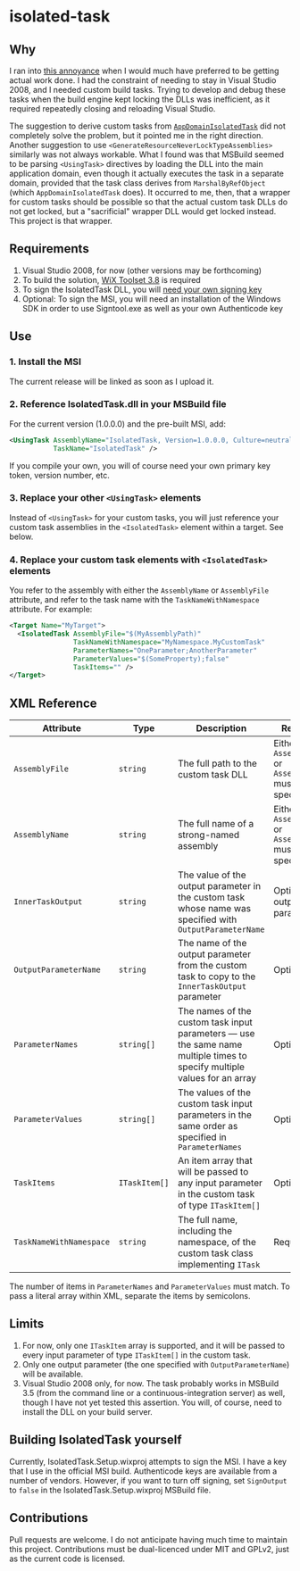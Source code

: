 isolated-task
=============

Why
---

I ran into [this annoyance](http://stackoverflow.com/q/3371545/239394) when
I would much have preferred to be getting actual work done.  I had the
constraint of needing to stay in Visual Studio 2008, and I needed custom
build tasks.  Trying to develop and debug these tasks when the build
engine kept locking the DLLs was inefficient, as it required repeatedly
closing and reloading Visual Studio.

The suggestion to derive custom tasks from [`AppDomainIsolatedTask`](http://msdn.microsoft.com/en-us/library/microsoft.build.utilities.appdomainisolatedtask(v=vs.90).aspx) did not completely solve the problem, but it pointed me in the
right direction.  Another suggestion to use
`<GenerateResourceNeverLockTypeAssemblies>` similarly was not
always workable.  What I found was that MSBuild seemed to be parsing
`<UsingTask>` directives by loading the DLL into the main application
domain, even though it actually executes the task in a separate domain,
provided that the task class derives from `MarshalByRefObject` (which
`AppDomainIsolatedTask` does).  It occurred to me, then, that a wrapper
for custom tasks should be possible so that the actual custom task DLLs
do not get locked, but a "sacrificial" wrapper DLL would get locked
instead.  This project is that wrapper.

Requirements
------------

1. Visual Studio 2008, for now (other versions may be forthcoming)
2. To build the solution, [WiX Toolset 3.8](http://wixtoolset.org/) is required
3. To sign the IsolatedTask DLL, you will [need your own signing key](http://msdn.microsoft.com/en-us/library/ms247123(v=vs.90).aspx)
4. Optional: To sign the MSI, you will need an installation of the
   Windows SDK in order to use Signtool.exe as well as your
   own Authenticode key

Use
---

### 1. Install the MSI

The current release will be linked as soon as I upload it.

### 2. Reference IsolatedTask.dll in your MSBuild file

For the current version (1.0.0.0) and the pre-built MSI, add:

```xml
<UsingTask AssemblyName="IsolatedTask, Version=1.0.0.0, Culture=neutral, PublicKeyToken=2b71fcced119aa9c, processorArchitecture=MSIL"
           TaskName="IsolatedTask" />
```

If you compile your own, you will of course need your own primary key token,
version number, etc.

### 3. Replace your other `<UsingTask>` elements

Instead of `<UsingTask>` for your custom tasks, you will just
reference your custom task assemblies in the `<IsolatedTask>`
element within a target.  See below.

### 4. Replace your custom task elements with `<IsolatedTask>` elements

You refer to the assembly with either the `AssemblyName` or `AssemblyFile`
attribute, and refer to the task name with the `TaskNameWithNamespace`
attribute.  For example:

```xml
<Target Name="MyTarget">
  <IsolatedTask AssemblyFile="$(MyAssemblyPath)"
                TaskNameWithNamespace="MyNamespace.MyCustomTask"
                ParameterNames="OneParameter;AnotherParameter"
                ParameterValues="$(SomeProperty);false"
                TaskItems="" />
</Target>
```

XML Reference
-------------

| Attribute | Type | Description | Required |
| --------- | ---- | ----------- | -------- |
| `AssemblyFile` | `string` | The full path to the custom task DLL | Either `AssemblyName` or `AssemblyFile` must be specified |
| `AssemblyName` | `string` | The full name of a strong-named assembly | Either `AssemblyName` or `AssemblyFile` must be specified |
| `InnerTaskOutput` | `string` | The value of the output parameter in the custom task whose name was specified with `OutputParameterName` | Optional output parameter |
| `OutputParameterName` | `string` | The name of the output parameter from the custom task to copy to the `InnerTaskOutput` parameter | Optional |
| `ParameterNames` | `string[]` | The names of the custom task input parameters &mdash; use the same name multiple times to specify multiple values for an array | Optional |
| `ParameterValues` | `string[]` | The values of the custom task input parameters in the same order as specified in `ParameterNames` | Optional |
| `TaskItems` | `ITaskItem[]` | An item array that will be passed to any input parameter in the custom task of type `ITaskItem[]` | Optional |
| `TaskNameWithNamespace` | `string` | The full name, including the namespace, of the custom task class implementing `ITask` | Required |

The number of items in `ParameterNames` and `ParameterValues` must match.
To pass a literal array within XML, separate the items by semicolons.

Limits
------

1. For now, only one `ITaskItem` array is supported, and it will be passed
   to every input parameter of type `ITaskItem[]` in the custom task.
2. Only one output parameter (the one specified with `OutputParameterName`)
   will be available.
3. Visual Studio 2008 only, for now.  The task probably works in
   MSBuild 3.5 (from the command line or a continuous-integration server)
   as well, though I have not yet tested this assertion.  You will, of
   course, need to install the DLL on your build server.

Building IsolatedTask yourself
------------------------------

Currently, IsolatedTask.Setup.wixproj attempts to sign the MSI.  I have
a key that I use in the official MSI build.  Authenticode keys are
available from a number of vendors.  However, if you want to turn off
signing, set `SignOutput` to `false` in the IsolatedTask.Setup.wixproj
MSBuild file.

Contributions
-------------
Pull requests are welcome.  I do not anticipate having much time to
maintain this project.  Contributions must be dual-licenced under
MIT and GPLv2, just as the current code is licensed.
